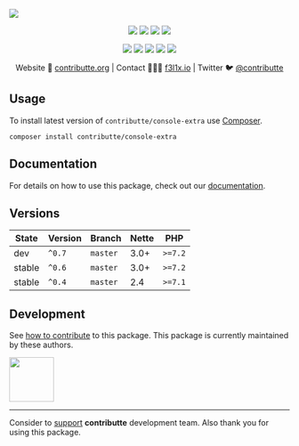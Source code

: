 ![](https://heatbadger.now.sh/github/readme/contributte/console-extra/)

<p align=center>
  <a href="https://github.com/contributte/console-extra/actions"><img src="https://badgen.net/github/checks/contributte/console-extra/master?cache=300"></a>
  <a href="https://coveralls.io/r/contributte/console-extra"><img src="https://badgen.net/coveralls/c/github/contributte/console-extra?cache=300"></a>
  <a href="https://packagist.org/packages/contributte/console-extra"><img src="https://badgen.net/packagist/dm/contributte/console-extra"></a>
  <a href="https://packagist.org/packages/contributte/console-extra"><img src="https://badgen.net/packagist/v/contributte/console-extra"></a>
</p>
<p align=center>
  <a href="https://packagist.org/packages/contributte/console-extra"><img src="https://badgen.net/packagist/php/contributte/console-extra"></a>
  <a href="https://github.com/contributte/console-extra"><img src="https://badgen.net/github/license/contributte/console-extra"></a>
  <a href="https://bit.ly/ctteg"><img src="https://badgen.net/badge/support/gitter/cyan"></a>
  <a href="https://bit.ly/cttfo"><img src="https://badgen.net/badge/support/forum/yellow"></a>
  <a href="https://contributte.org/partners.html"><img src="https://badgen.net/badge/sponsor/donations/F96854"></a>
</p>

<p align=center>
Website 🚀 <a href="https://contributte.org">contributte.org</a> | Contact 👨🏻‍💻 <a href="https://f3l1x.io">f3l1x.io</a> | Twitter 🐦 <a href="https://twitter.com/contributte">@contributte</a>
</p>

## Usage

To install latest version of `contributte/console-extra` use [Composer](https://getcomposer.com).

```
composer install contributte/console-extra
```

## Documentation

For details on how to use this package, check out our [documentation](.docs).

## Versions

| State       | Version | Branch   | Nette | PHP     |
|-------------|---------|----------|-------|---------|
| dev         | `^0.7`  | `master` | 3.0+  | `>=7.2` |
| stable      | `^0.6`  | `master` | 3.0+  | `>=7.2` |
| stable      | `^0.4`  | `master` | 2.4   | `>=7.1` |


## Development

See [how to contribute](https://contributte.org) to this package. This package is currently maintained by these authors.

<a href="https://github.com/f3l1x">
    <img width="80" height="80" src="https://avatars2.githubusercontent.com/u/538058?v=3&s=80">
</a>

-----

Consider to [support](https://contributte.com/partners) **contributte** development team.
Also thank you for using this package.
